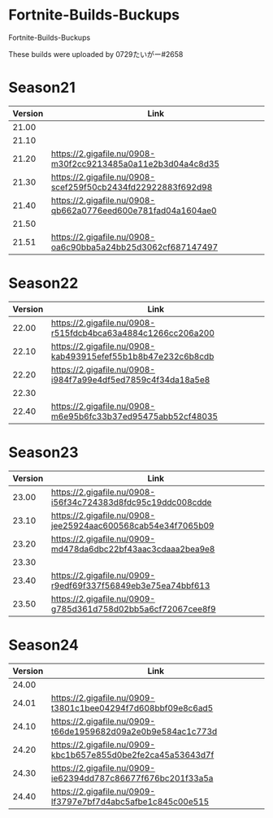 # Fortnite-Builds-Buckups
Fortnite-Builds-Buckups 

These builds were uploaded by 0729たいがー#2658

# Season21
| Version | Link |
| ------------- | ------------- |
| 21.00 |  |
| 21.10 |  |
| 21.20 | https://2.gigafile.nu/0908-m30f2cc9213485a0a11e2b3d04a4c8d35 |
| 21.30 | https://2.gigafile.nu/0908-scef259f50cb2434fd22922883f692d98 |
| 21.40 | https://2.gigafile.nu/0908-qb662a0776eed600e781fad04a1604ae0 |
| 21.50 |  |
| 21.51 | https://2.gigafile.nu/0908-oa6c90bba5a24bb25d3062cf687147497 |

# Season22
| Version | Link |
| ------------- | ------------- |
| 22.00 | https://2.gigafile.nu/0908-r515fdcb4bca63a4884c1266cc206a200 |
| 22.10 | https://2.gigafile.nu/0908-kab493915efef55b1b8b47e232c6b8cdb |
| 22.20 | https://2.gigafile.nu/0908-i984f7a99e4df5ed7859c4f34da18a5e8 |
| 22.30 |  |
| 22.40 | https://2.gigafile.nu/0908-m6e95b6fc33b37ed95475abb52cf48035 |

# Season23
| Version | Link |
| ------------- | ------------- |
| 23.00 | https://2.gigafile.nu/0908-i56f34c724383d8fdc95c19ddc008cdde |
| 23.10 | https://2.gigafile.nu/0908-jee25924aac600568cab54e34f7065b09 |
| 23.20 | https://2.gigafile.nu/0909-md478da6dbc22bf43aac3cdaaa2bea9e8 |
| 23.30 |  |
| 23.40 | https://2.gigafile.nu/0909-r9edf69f337f56849eb3e75ea74bbf613 |
| 23.50 | https://2.gigafile.nu/0909-g785d361d758d02bb5a6cf72067cee8f9 |

# Season24
| Version | Link |
| ------------- | ------------- |
| 24.00 |  |
| 24.01 | https://2.gigafile.nu/0909-t3801c1bee04294f7d608bbf09e8c6ad5 |
| 24.10 | https://2.gigafile.nu/0909-t66de1959682d09a2e0b9e584ac1c773d |
| 24.20 | https://2.gigafile.nu/0909-kbc1b657e855d0be2fe2ca45a53643d7f |
| 24.30 | https://2.gigafile.nu/0909-ie62394dd787c86677f676bc201f33a5a |
| 24.40 | https://2.gigafile.nu/0909-lf3797e7bf7d4abc5afbe1c845c00e515 |

